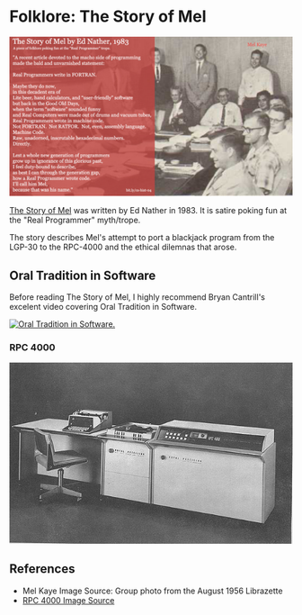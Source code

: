 # Folklore: The Story of Mel
![story-of-mel](story-of-mel.jpg)

[The Story of Mel](http://www.catb.org/~esr/jargon/html/story-of-mel.html) was written by Ed Nather in 1983. It is satire poking fun at the "Real Programmer" myth/trope.

The story describes Mel's attempt to port a blackjack program from the LGP-30 to the RPC-4000 and the ethical dilemnas that arose.

## Oral Tradition in Software

Before reading The Story of Mel, I highly recommend Bryan Cantrill's excelent video covering Oral Tradition in Software.

[![Oral Tradition in Software.](https://img.youtube.com/vi/4PaWFYm0kEw/0.jpg)](https://www.youtube.com/watch?v=4PaWFYm0kEw&feature=youtu.be&t=534)


### RPC 4000

![rpc-4000](rpc4000_original.jpg)

## References
* Mel Kaye Image Source: Group photo from the August 1956 Librazette
* [RPC 4000 Image Source](http://www.e-basteln.de/computing/rpc4000/rpc4000/)
